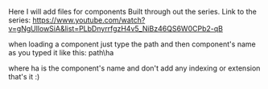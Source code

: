 Here I will add files for components Built through out the series.
Link to the series: https://www.youtube.com/watch?v=gNgUllowSiA&list=PLbDnyrrfgzH4v5_NiBz46QS6W0CPb2-qB

when loading a component just type the path and then component's name as you typed it like this:
path\ha

where ha is the component's name and don't add any indexing or extension that's it :)


